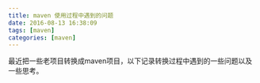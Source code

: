 ```yaml
---
title: maven 使用过程中遇到的问题
date: 2016-08-13 16:38:09
tags: [maven]
categories: [maven]
---
```


最近把一些老项目转换成maven项目，以下记录转换过程中遇到的一些问题以及一些思考。

### 
